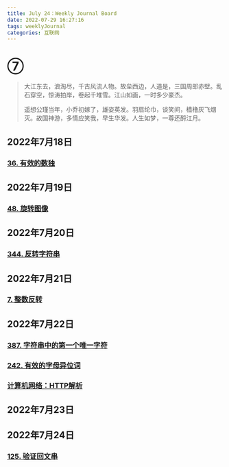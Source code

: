 ```yaml
---
title: July 24：Weekly Journal Board
date: 2022-07-29 16:27:16
tags: weeklyJournal
categories: 互联网
---
```


# ⑦

> 大江东去，浪淘尽，千古风流人物。故垒西边，人道是，三国周郎赤壁。乱石穿空，惊涛拍岸，卷起千堆雪。江山如画，一时多少豪杰。
>
>遥想公瑾当年，小乔初嫁了，雄姿英发。羽扇纶巾，谈笑间，樯橹灰飞烟灭。故国神游，多情应笑我，早生华发。人生如梦，一尊还酹江月。

## 2022年7月18日

### [36. 有效的数独](https://leetcode.cn/problems/valid-sudoku/)

## 2022年7月19日

### [48. 旋转图像](https://leetcode.cn/problems/rotate-image/)

## 2022年7月20日

### [344. 反转字符串](https://leetcode.cn/problems/reverse-string/)

## 2022年7月21日

### [7. 整数反转](https://leetcode.cn/problems/reverse-integer/)

## 2022年7月22日

### [387. 字符串中的第一个唯一字符](https://leetcode.cn/problems/first-unique-character-in-a-string/)
### [242. 有效的字母异位词](https://leetcode.cn/problems/valid-anagram/)

### [计算机网络：HTTP解析](https://account.geekbang.org/)

## 2022年7月23日



## 2022年7月24日

### [125. 验证回文串](https://leetcode.cn/problems/valid-palindrome/)

